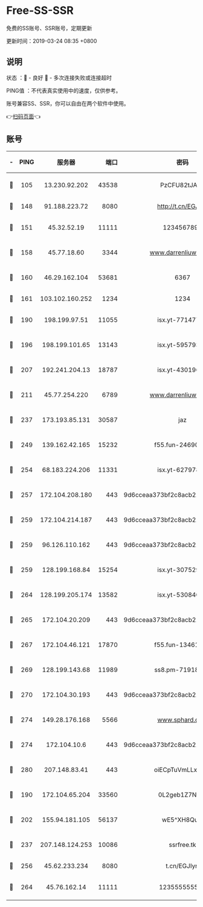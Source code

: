 # Free-SS-SSR

免费的SS账号、SSR账号，定期更新

更新时间：2019-03-24 08:35 +0800

## 说明

状态     ：🙂 - 良好 🙁 - 多次连接失败或连接超时

PING值   ：不代表真实使用中的速度，仅供参考。

账号兼容SS、SSR，你可以自由在两个软件中使用。

👉[扫码页面](https://liesauer.github.io/Free-SS-SSR/)👈

## 账号

|-|PING|服务器|端口|密码|加密方式|区域|
|:----:|:----:|:-----:|-----:|:----:|:----:|:----:|
|🙂|105|13.230.92.202|43538|PzCFU82tJAdZ|aes-256-cfb|JP|
|🙂|148|91.188.223.72|8080|http://t.cn/EGJIyrl|rc4-md5|RU|
|🙂|151|45.32.52.19|11111|1234567890|aes-256-cfb|JP|
|🙂|158|45.77.18.60|3344|www.darrenliuwei.com|aes-256-cfb|JP|
|🙂|160|46.29.162.104|53681|6367|aes-128-ctr|RU|
|🙂|161|103.102.160.252|1234|1234|rc4-md5|JP|
|🙂|190|198.199.97.51|11055|isx.yt-77147725|aes-256-cfb|US|
|🙂|196|198.199.101.65|13143|isx.yt-59579379|aes-256-cfb|US|
|🙂|207|192.241.204.13|18787|isx.yt-43019684|aes-256-cfb|US|
|🙂|211|45.77.254.220|6789|www.darrenliuwei.com|aes-256-cfb|SG|
|🙂|237|173.193.85.131|30587|jaz|aes-256-cfb|US|
|🙂|249|139.162.42.165|15232|f55.fun-24690727|aes-256-cfb|SG|
|🙂|254|68.183.224.206|11331|isx.yt-62797892|aes-256-cfb|SG|
|🙂|257|172.104.208.180|443|9d6cceaa373bf2c8acb22e60b6a58be6|aes-256-cfb|US|
|🙂|259|172.104.214.187|443|9d6cceaa373bf2c8acb22e60b6a58be6|aes-256-cfb|US|
|🙂|259|96.126.110.162|443|9d6cceaa373bf2c8acb22e60b6a58be6|aes-256-cfb|US|
|🙂|259|128.199.168.84|15254|isx.yt-30752929|aes-256-cfb|SG|
|🙂|264|128.199.205.174|13582|isx.yt-53084018|aes-256-cfb|SG|
|🙂|265|172.104.20.209|443|9d6cceaa373bf2c8acb22e60b6a58be6|aes-256-cfb|US|
|🙂|267|172.104.46.121|17870|f55.fun-13461300|aes-256-cfb|SG|
|🙂|269|128.199.143.68|11989|ss8.pm-71918641|aes-256-cfb|SG|
|🙂|270|172.104.30.193|443|9d6cceaa373bf2c8acb22e60b6a58be6|aes-256-cfb|US|
|🙂|274|149.28.176.168|5566|www.sphard.com|aes-256-cfb|AU|
|🙂|274|172.104.10.6|443|9d6cceaa373bf2c8acb22e60b6a58be6|aes-256-cfb|US|
|🙂|280|207.148.83.41|443|oiECpTuVmLLxk4Ts|aes-256-cfb|AU|
|🙂|190|172.104.65.204|33560|0L2geb1Z7NQM|aes-256-cfb|JP|
|🙂|202|155.94.181.105|56137|wE5^XH8Quw|aes-256-cfb|US|
|🙂|237|207.148.124.253|10086|ssrfree.tk|aes-256-cfb|SG|
|🙂|256|45.62.233.234|8080|t.cn/EGJIyrl|rc4-md5|CA|
|🙂|264|45.76.162.14|11111|123555555555|aes-256-cfb|SG|
